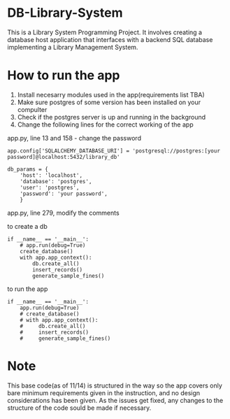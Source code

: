 # DB-Library-System
This is a Library System Programming Project. It involves creating a database host application that interfaces with a backend SQL database implementing a Library Management System.

# How to run the app
1. Install necesarry modules used in the app(requirements list TBA)
2. Make sure postgres of some version has been installed on your compulter
3. Check if the postgres server is up and running in the background
4. Change the following lines for the correct working of the app

app.py, line 13 and 158 - change the password 
```
app.config['SQLALCHEMY_DATABASE_URI'] = 'postgresql://postgres:[your password]@localhost:5432/library_db'

db_params = {
    'host': 'localhost',
    'database': 'postgres',
    'user': 'postgres',
    'password': 'your password',
    }
```

app.py, line 279, modify the comments

to create a db
```
if __name__ == '__main__':
    # app.run(debug=True)
    create_database()
    with app.app_context():
        db.create_all()
        insert_records()
        generate_sample_fines()
```

to run the app
```
if __name__ == '__main__':
    app.run(debug=True)
    # create_database()
    # with app.app_context():
    #     db.create_all()
    #     insert_records()
    #     generate_sample_fines()
```

# Note
This base code(as of 11/14) is structured in the way so the app covers only bare minimum requirements given in the instruction, and no design considerations has been given. As the issues get fixed, any changes to the structure of the code sould be made if necessary.
